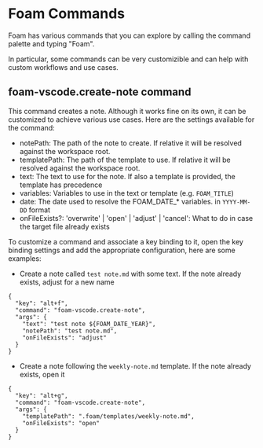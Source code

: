 # Foam Commands

Foam has various commands that you can explore by calling the command palette and typing "Foam".

In particular, some commands can be very customizible and can help with custom workflows and use cases.

## foam-vscode.create-note command

This command creates a note.
Although it works fine on its own, it can be customized to achieve various use cases.
Here are the settings available for the command:
-  notePath: The path of the note to create. If relative it will be resolved against the workspace root.
- templatePath: The path of the template to use. If relative it will be resolved against the workspace root.
- text: The text to use for the note. If also a template is provided, the template has precedence
- variables: Variables to use in the text or template (e.g. `FOAM_TITLE`)
- date: The date used to resolve the FOAM_DATE_* variables. in `YYYY-MM-DD` format
- onFileExists?: 'overwrite' | 'open' | 'adjust' | 'cancel': What to do in case the target file already exists

To customize a command and associate a key binding to it, open the key binding settings and add the appropriate configuration, here are some examples:

- Create a note called `test note.md` with some text. If the note already exists, adjust for a new name
```
{
  "key": "alt+f",
  "command": "foam-vscode.create-note",
  "args": {
    "text": "test note ${FOAM_DATE_YEAR}",
    "notePath": "test note.md",
    "onFileExists": "adjust"
  }
}
```

- Create a note following the `weekly-note.md` template. If the note already exists, open it
```
{
  "key": "alt+g",
  "command": "foam-vscode.create-note",
  "args": {
    "templatePath": ".foam/templates/weekly-note.md",
    "onFileExists": "open"
  }
}
```

